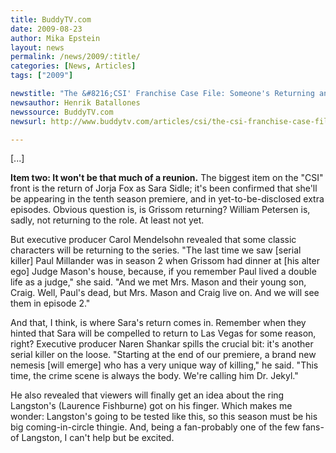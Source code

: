 ```yaml
---
title: BuddyTV.com
date: 2009-08-23
author: Mika Epstein
layout: news
permalink: /news/2009/:title/
categories: [News, Articles]
tags: ["2009"]

newstitle: "The &#8216;CSI' Franchise Case File: Someone's Returning and Someone's Not  "
newsauthor: Henrik Batallones  
newssource: BuddyTV.com  
newsurl: http://www.buddytv.com/articles/csi/the-csi-franchise-case-file-so-30212.aspx  

---
```


[...]

**Item two: It won't be that much of a reunion.** The biggest item on the "CSI" front is the return of Jorja Fox as Sara Sidle; it's been confirmed that she'll be appearing in the tenth season premiere, and in yet-to-be-disclosed extra episodes. Obvious question is, is Grissom returning? William Petersen is, sadly, not returning to the role. At least not yet.

But executive producer Carol Mendelsohn revealed that some classic characters will be returning to the series. "The last time we saw [serial killer] Paul Millander was in season 2 when Grissom had dinner at [his alter ego] Judge Mason's house, because, if you remember Paul lived a double life as a judge," she said. "And we met Mrs. Mason and their young son, Craig. Well, Paul's dead, but Mrs. Mason and Craig live on. And we will see them in episode 2."

And that, I think, is where Sara's return comes in. Remember when they hinted that Sara will be compelled to return to Las Vegas for some reason, right? Executive producer Naren Shankar spills the crucial bit: it's another serial killer on the loose. "Starting at the end of our premiere, a brand new nemesis [will emerge] who has a very unique way of killing," he said. "This time, the crime scene is always the body. We're calling him Dr. Jekyl."

He also revealed that viewers will finally get an idea about the ring Langston's (Laurence Fishburne) got on his finger. Which makes me wonder: Langston's going to be tested like this, so this season must be his big coming-in-circle thingie. And, being a fan-probably one of the few fans-of Langston, I can't help but be excited.  
